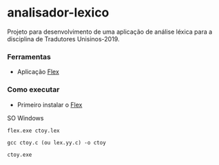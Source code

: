 ﻿# analisador-lexico

Projeto para desenvolvimento de uma aplicação de análise léxica para a disciplina de Tradutores Unisinos-2019.


### Ferramentas

- Aplicação [Flex](https://github.com/westes/flex)


### Como executar

- Primeiro instalar o [Flex](https://codedost.com/flex/)

SO Windows

``
flex.exe ctoy.lex
``

``
gcc ctoy.c (ou lex.yy.c) -o ctoy
``

``
ctoy.exe            
``

